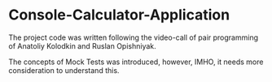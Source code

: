 # Console-Calculator-Application
The project code was written following the video-call of pair programming of Anatoliy Kolodkin and Ruslan Opishniyak.

The concepts of Mock Tests was introduced, however, IMHO, it needs more consideration to understand this. 
